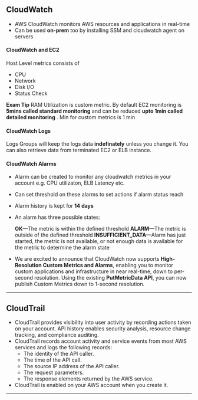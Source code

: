 ## CloudWatch

- AWS CloudWatch monitors AWS resources and applications in real-time
- Can be used __on-prem__ too by installing SSM and cloudwatch agent on servers

#### CloudWatch and EC2

Host Level metrics consists of 
- CPU
- Network
- Disk I/O
- Status Check

__Exam Tip__ RAM Utilization is custom metric. By default EC2 monitoring is __5mins called standard monitoring__ and can be reduced __upto 1min called detailed monitoring__ . Min for custom metrics is 1 min

#### CloudWatch Logs

Logs Groups will keep the logs data __indefinately__ unless you change it. You can also retrieve data from terminated EC2 or ELB instance.

#### CloudWatch Alarms

- Alarm can be created to monitor any cloudwatch metrics in your account e.g. CPU utilizaton, ELB Latency etc.
- Can set threshold on these alarms to set actions if alarm status reach
- Alarm history is kept for __14 days__
- An alarm has three possible states:

  __OK__—The metric is within the defined threshold
  __ALARM__—The metric is outside of the defined threshold
  __INSUFFICIENT_DATA__—Alarm has just started, the metric is not available, or not enough data is available for the metric to determine the alarm state

- We are excited to announce that CloudWatch now supports __High-Resolution Custom Metrics and Alarms__, enabling you to monitor custom applications and infrastructure in near real-time, down to per-second resolution. Using the existing __PutMetricData API__, you can now publish Custom Metrics down to 1-second resolution. 

-----------------------
## CloudTrail
- CloudTrail provides visibility into user activity by recording actions taken on your account. API history enables security analysis, resource change tracking, and compliance auditing.
- CloudTrail records account activity and service events from most AWS services and logs the following records:
  - The identity of the API caller.
  - The time of the API call.
  - The source IP address of the API caller.
  - The request parameters.
  - The response elements returned by the AWS service.
- CloudTrail is enabled on your AWS account when you create it.

------------------------
